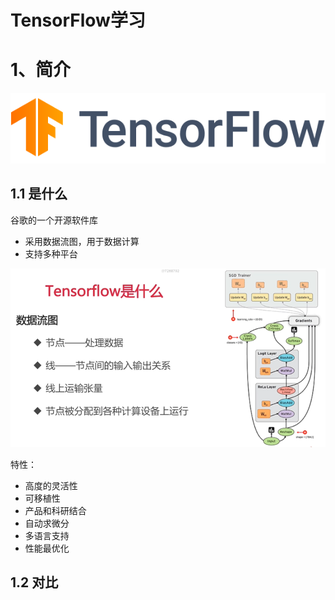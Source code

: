 # TensorFlow学习

# 1、简介

![TensorFlow](images/lockup.svg)

## 1.1 是什么

谷歌的一个开源软件库

- 采用数据流图，用于数据计算
- 支持多种平台

![image-20210329235721959](images/image-20210329235721959.png)



特性：

- 高度的灵活性
- 可移植性
- 产品和科研结合
- 自动求微分
- 多语言支持
- 性能最优化

## 1.2 对比



